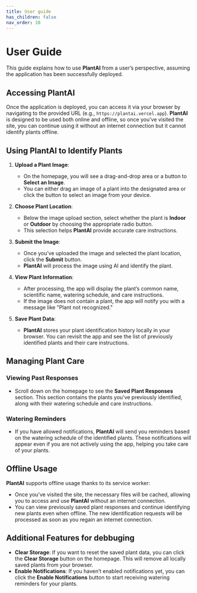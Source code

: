 ```yaml
---
title: User guide
has_children: false
nav_order: 10
---
```


# User Guide

This guide explains how to use **PlantAI** from a user’s perspective, assuming the application has been successfully deployed.

## Accessing PlantAI

Once the application is deployed, you can access it via your browser by navigating to the provided URL (e.g., `https://plantai.vercel.app`). **PlantAI** is designed to be used both online and offline, so once you've visited the site, you can continue using it without an internet connection but it cannot identify plants offline.

## Using PlantAI to Identify Plants

1. **Upload a Plant Image**:
   - On the homepage, you will see a drag-and-drop area or a button to **Select an Image**. 
   - You can either drag an image of a plant into the designated area or click the button to select an image from your device.

2. **Choose Plant Location**:
   - Below the image upload section, select whether the plant is **Indoor** or **Outdoor** by choosing the appropriate radio button.
   - This selection helps **PlantAI** provide accurate care instructions.

3. **Submit the Image**:
   - Once you’ve uploaded the image and selected the plant location, click the **Submit** button.
   - **PlantAI** will process the image using AI and identify the plant.
   
4. **View Plant Information**:
   - After processing, the app will display the plant’s common name, scientific name, watering schedule, and care instructions.
   - If the image does not contain a plant, the app will notify you with a message like "Plant not recognized."

5. **Save Plant Data**:
   - **PlantAI** stores your plant identification history locally in your browser. You can revisit the app and see the list of previously identified plants and their care instructions.

## Managing Plant Care

### Viewing Past Responses
- Scroll down on the homepage to see the **Saved Plant Responses** section. This section contains the plants you’ve previously identified, along with their watering schedule and care instructions.

### Watering Reminders
- If you have allowed notifications, **PlantAI** will send you reminders based on the watering schedule of the identified plants. These notifications will appear even if you are not actively using the app, helping you take care of your plants.

## Offline Usage

**PlantAI** supports offline usage thanks to its service worker:
- Once you’ve visited the site, the necessary files will be cached, allowing you to access and use **PlantAI** without an internet connection.
- You can view previously saved plant responses and continue identifying new plants even when offline. The new identification requests will be processed as soon as you regain an internet connection.

## Additional Features for debbuging

- **Clear Storage**: If you want to reset the saved plant data, you can click the **Clear Storage** button on the homepage. This will remove all locally saved plants from your browser.
- **Enable Notifications**: If you haven’t enabled notifications yet, you can click the **Enable Notifications** button to start receiving watering reminders for your plants.
